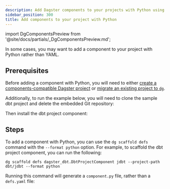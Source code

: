 ```yaml
---
description: Add Dagster components to your projects with Python using the dg scaffold defs command.
sidebar_position: 300
title: Add components to your project with Python
---
```


import DgComponentsPreview from '@site/docs/partials/\_DgComponentsPreview.md';

<DgComponentsPreview />

In some cases, you may want to add a component to your project with Python rather than YAML.

## Prerequisites

Before adding a component with Python, you will need to either [create a components-compatible Dagster project](/guides/labs/dg/creating-a-project) or [migrate an existing project to `dg`](/guides/labs/dg/incrementally-adopting-dg/migrating-project).

Additionally, to run the example below, you will need to clone the sample dbt project and delete the embedded Git repository:

<CliInvocationExample path="docs_snippets/docs_snippets/guides/components/index/15-jaffle-clone.txt" />

Then install the dbt project component:

<Tabs groupId="package-manager">
  <TabItem value="uv" label="uv">
    <CliInvocationExample path="docs_snippets/docs_snippets/guides/components/adding-components-to-project/1-uv-add-dbt.txt" />
  </TabItem>
  <TabItem value="pip" label="pip">
    <CliInvocationExample path="docs_snippets/docs_snippets/guides/components/adding-components-to-project/1-pip-add-dbt.txt" />
  </TabItem>
</Tabs>

## Steps

To add a component with Python, you can use the `dg scaffold defs` command with the `--format python` option. For example, to scaffold the dbt project component, you can run the following:

```
dg scaffold defs dagster_dbt.DbtProjectComponent jdbt --project-path dbt/jdbt --format python
```

Running this command will generate a `component.py` file, rather than a `defs.yaml` file:

<CliInvocationExample path="docs_snippets/docs_snippets/guides/components/python-components/tree.txt" />
